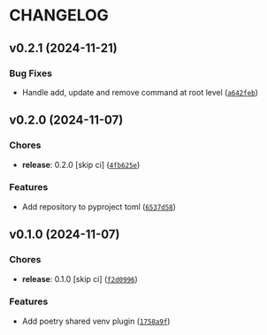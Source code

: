 # CHANGELOG


## v0.2.1 (2024-11-21)

### Bug Fixes

- Handle add, update and remove command at root level
  ([`a642feb`](https://github.com/lucasvieirasilva/poetry-shared-venv-plugin/commit/a642feb2b3c33e4887e776ce62391ad061418d8f))


## v0.2.0 (2024-11-07)

### Chores

- **release**: 0.2.0 [skip ci]
  ([`4fb625e`](https://github.com/lucasvieirasilva/poetry-shared-venv-plugin/commit/4fb625edc067e82ba00f348e22f26788d93a5e3b))

### Features

- Add repository to pyproject toml
  ([`6537d58`](https://github.com/lucasvieirasilva/poetry-shared-venv-plugin/commit/6537d58ca85fdb516b8a02af0010bfa0db9fe457))


## v0.1.0 (2024-11-07)

### Chores

- **release**: 0.1.0 [skip ci]
  ([`f2d0996`](https://github.com/lucasvieirasilva/poetry-shared-venv-plugin/commit/f2d099634122ee76e34d431d23e189373b51a54b))

### Features

- Add poetry shared venv plugin
  ([`1758a9f`](https://github.com/lucasvieirasilva/poetry-shared-venv-plugin/commit/1758a9fe0c0f1c2b8221d9f7c632c0dfbc8424a2))
